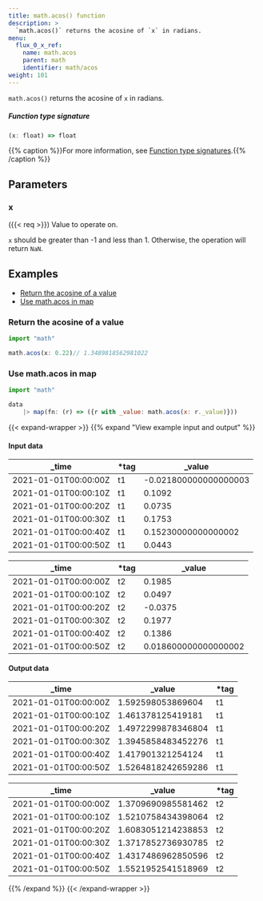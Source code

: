 ```yaml
---
title: math.acos() function
description: >
  `math.acos()` returns the acosine of `x` in radians.
menu:
  flux_0_x_ref:
    name: math.acos
    parent: math
    identifier: math/acos
weight: 101
---
```


<!------------------------------------------------------------------------------

IMPORTANT: This page was generated from comments in the Flux source code. Any
edits made directly to this page will be overwritten the next time the
documentation is generated. 

To make updates to this documentation, update the function comments above the
function definition in the Flux source code:

https://github.com/influxdata/flux/blob/master/stdlib/math/math.flux#L123-L123

Contributing to Flux: https://github.com/influxdata/flux#contributing
Fluxdoc syntax: https://github.com/influxdata/flux/blob/master/docs/fluxdoc.md

------------------------------------------------------------------------------->

`math.acos()` returns the acosine of `x` in radians.



##### Function type signature

```js
(x: float) => float
```

{{% caption %}}For more information, see [Function type signatures](/flux/v0.x/function-type-signatures/).{{% /caption %}}

## Parameters

### x
({{< req >}})
Value to operate on.

`x` should be greater than -1 and less than 1. Otherwise, the operation
will return `NaN`.


## Examples

- [Return the acosine of a value](#return-the-acosine-of-a-value)
- [Use math.acos in map](#use-mathacos-in-map)

### Return the acosine of a value

```js
import "math"

math.acos(x: 0.22)// 1.3489818562981022


```


### Use math.acos in map

```js
import "math"

data
    |> map(fn: (r) => ({r with _value: math.acos(x: r._value)}))

```

{{< expand-wrapper >}}
{{% expand "View example input and output" %}}

#### Input data

| _time                | *tag | _value                |
| -------------------- | ---- | --------------------- |
| 2021-01-01T00:00:00Z | t1   | -0.021800000000000003 |
| 2021-01-01T00:00:10Z | t1   | 0.1092                |
| 2021-01-01T00:00:20Z | t1   | 0.0735                |
| 2021-01-01T00:00:30Z | t1   | 0.1753                |
| 2021-01-01T00:00:40Z | t1   | 0.15230000000000002   |
| 2021-01-01T00:00:50Z | t1   | 0.0443                |

| _time                | *tag | _value               |
| -------------------- | ---- | -------------------- |
| 2021-01-01T00:00:00Z | t2   | 0.1985               |
| 2021-01-01T00:00:10Z | t2   | 0.0497               |
| 2021-01-01T00:00:20Z | t2   | -0.0375              |
| 2021-01-01T00:00:30Z | t2   | 0.1977               |
| 2021-01-01T00:00:40Z | t2   | 0.1386               |
| 2021-01-01T00:00:50Z | t2   | 0.018600000000000002 |


#### Output data

| _time                | _value             | *tag |
| -------------------- | ------------------ | ---- |
| 2021-01-01T00:00:00Z | 1.592598053869604  | t1   |
| 2021-01-01T00:00:10Z | 1.461378125419181  | t1   |
| 2021-01-01T00:00:20Z | 1.4972299878346804 | t1   |
| 2021-01-01T00:00:30Z | 1.3945858483452276 | t1   |
| 2021-01-01T00:00:40Z | 1.417901321254124  | t1   |
| 2021-01-01T00:00:50Z | 1.5264818242659286 | t1   |

| _time                | _value             | *tag |
| -------------------- | ------------------ | ---- |
| 2021-01-01T00:00:00Z | 1.3709690985581462 | t2   |
| 2021-01-01T00:00:10Z | 1.5210758434398064 | t2   |
| 2021-01-01T00:00:20Z | 1.6083051214238853 | t2   |
| 2021-01-01T00:00:30Z | 1.3717852736930785 | t2   |
| 2021-01-01T00:00:40Z | 1.4317486962850596 | t2   |
| 2021-01-01T00:00:50Z | 1.5521952541518969 | t2   |

{{% /expand %}}
{{< /expand-wrapper >}}
